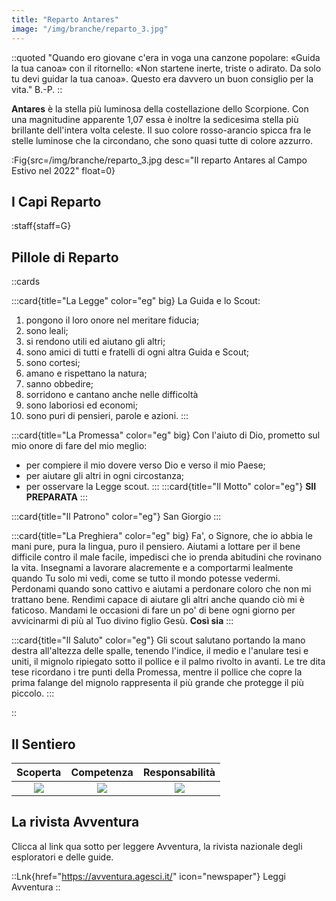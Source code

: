 ```yaml
---
title: "Reparto Antares"
image: "/img/branche/reparto_3.jpg"
---
```


::quoted
"Quando ero giovane c'era in voga una canzone popolare: «Guida la tua canoa» con il ritornello: «Non startene inerte, triste o adirato. Da solo tu devi guidar la tua canoa». Questo era davvero un buon consiglio per la vita." B.-P.
::

__Antares__ è la stella più luminosa della costellazione dello Scorpione. Con una magnitudine apparente 1,07 essa è inoltre la sedicesima stella più brillante dell'intera volta celeste. Il suo colore rosso-arancio spicca fra le stelle luminose che la circondano, che sono quasi tutte di colore azzurro.

:Fig{src=/img/branche/reparto_3.jpg desc="Il reparto Antares al Campo Estivo nel 2022" float=0}

## I Capi Reparto

:staff{staff=G}

## Pillole di Reparto

::cards

:::card{title="La Legge" color="eg" big}
La Guida e lo Scout:

1. pongono il loro onore nel meritare fiducia;
2. sono leali;
3. si rendono utili ed aiutano gli altri;
4. sono amici di tutti e fratelli di ogni altra Guida e Scout;
5. sono cortesi;
6. amano e rispettano la natura;
7. sanno obbedire;
8. sorridono e cantano anche nelle difficoltà
9. sono laboriosi ed economi;
10. sono puri di pensieri, parole e azioni.
:::

:::card{title="La Promessa" color="eg" big}
Con l'aiuto di Dio, prometto sul mio onore di fare del mio meglio:

- per compiere il mio dovere verso Dio e verso il mio Paese;
- per aiutare gli altri in ogni circostanza;
- per osservare la Legge scout.
:::
:::card{title="Il Motto" color="eg"}
__SII PREPARATA__
:::

:::card{title="Il Patrono" color="eg"}
San Giorgio
:::

:::card{title="La Preghiera" color="eg" big}
Fa', o Signore, che io abbia le mani pure, pura la lingua, puro il pensiero.
Aiutami a lottare per il bene difficile contro il male facile,
impedisci che io prenda abitudini che rovinano la vita.
Insegnami a lavorare alacremente e a comportarmi lealmente quando Tu solo mi vedi, come se tutto il mondo potesse vedermi.
Perdonami quando sono cattivo e aiutami a perdonare coloro che non mi trattano bene.
Rendimi capace di aiutare gli altri anche quando ciò mi è faticoso.
Mandami le occasioni di fare un po' di bene ogni giorno per avvicinarmi di più al Tuo divino figlio Gesù.
__Così sia__
:::

:::card{title="Il Saluto" color="eg"}
Gli scout salutano portando la mano destra all'altezza delle spalle, tenendo l'indice, il medio e l'anulare tesi e uniti, il mignolo ripiegato sotto il pollice e il palmo rivolto in avanti.
Le tre dita tese ricordano i tre punti della Promessa, mentre il pollice che copre la prima falange del mignolo rappresenta il più grande che protegge il più piccolo.
:::

::

## Il Sentiero

|Scoperta|Competenza|Responsabilità|
|:-:|:-:|:-:|
![](/img/misc/pp_rep1.jpg) | ![](/img/misc/pp_rep2.jpg) | ![](/img/misc/pp_rep3.jpg) |

## La rivista Avventura

Clicca al link qua sotto per leggere Avventura, la rivista nazionale degli esploratori e delle guide.  

::Lnk{href="https://avventura.agesci.it/" icon="newspaper"}
Leggi Avventura
::